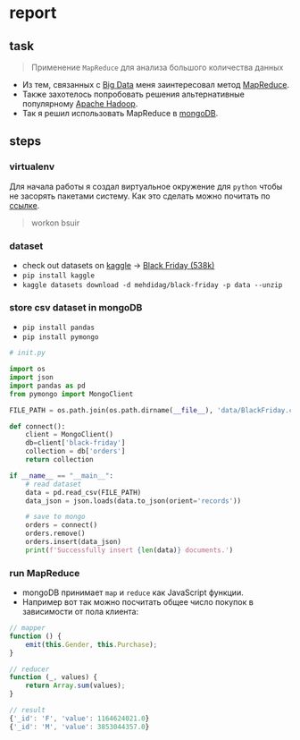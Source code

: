 # report

## task

> Применение `MapReduce` для анализа большого количества данных

- Из тем, связанных с [Big Data](https://en.wikipedia.org/wiki/Big_data) меня заинтересовал метод [MapReduce](https://en.wikipedia.org/wiki/MapReduce).
- Также захотелось попробовать решения альтернативные популярному [Apache Hadoop](https://en.wikipedia.org/wiki/Apache_Hadoop).
- Так я решил использовать MapReduce в [mongoDB](https://docs.mongodb.com/manual/core/map-reduce).

## steps

### virtualenv

Для начала работы я создал виртуальное окружение для `python` чтобы не засорять пакетами систему. Как это сделать можно почитать по [ссылке](https://docs.python-guide.org/dev/virtualenvs/#lower-level-virtualenv).

> workon bsuir

### dataset

- check out datasets on [kaggle](https://www.kaggle.com/datasets) -> [Black Friday (538k)](https://www.kaggle.com/mehdidag/black-friday)
- `pip install kaggle`
- `kaggle datasets download -d mehdidag/black-friday -p data --unzip`

### store csv dataset in mongoDB

- `pip install pandas`
- `pip install pymongo`

```python
# init.py

import os
import json
import pandas as pd
from pymongo import MongoClient

FILE_PATH = os.path.join(os.path.dirname(__file__), 'data/BlackFriday.csv')

def connect():
    client = MongoClient()
    db=client['black-friday']
    collection = db['orders']
    return collection

if __name__ == "__main__":
    # read dataset
    data = pd.read_csv(FILE_PATH)
    data_json = json.loads(data.to_json(orient='records'))

    # save to mongo
    orders = connect()
    orders.remove()
    orders.insert(data_json)
    print(f'Successfully insert {len(data)} documents.')
```

### run MapReduce

- mongoDB принимает `map` и `reduce` как JavaScript функции.
- Например вот так можно посчитать общее число покупок в зависимости от пола клиента:

```js
// mapper
function () {
    emit(this.Gender, this.Purchase);
}
```

```js
// reducer
function (_, values) {
    return Array.sum(values);
}
```

```js
// result
{'_id': 'F', 'value': 1164624021.0}
{'_id': 'M', 'value': 3853044357.0}
```
